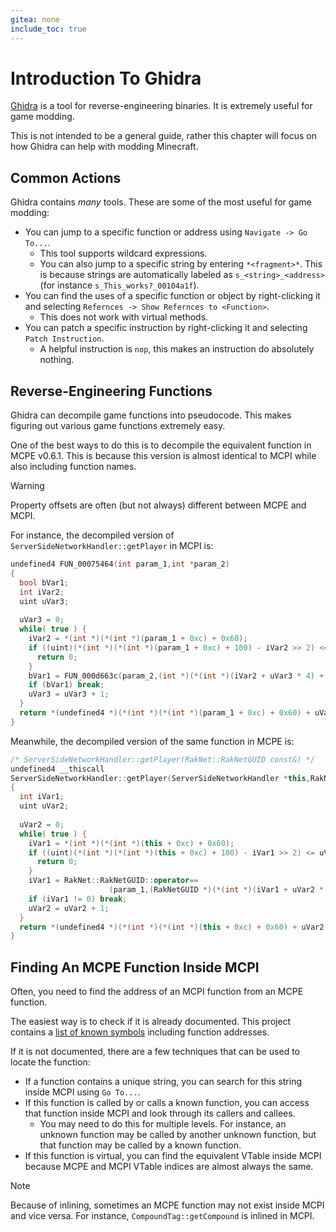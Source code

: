 ```yaml
---
gitea: none
include_toc: true
---
```


# Introduction To Ghidra
[Ghidra](https://ghidra-sre.org/) is a tool for reverse-engineering binaries. It is extremely useful for game modding.

This is not intended to be a general guide, rather this chapter will focus on how Ghidra can help with modding Minecraft.

## Common Actions
Ghidra contains *many* tools. These are some of the most useful for game modding:
* You can jump to a specific function or address using `Navigate -> Go To...`.
  * This tool supports wildcard expressions.
  * You can also jump to a specific string by entering `*<fragment>*`. This is because strings are automatically labeled as `s_<string>_<address>` (for instance `s_This_works?_00104a1f`).
* You can find the uses of a specific function or object by right-clicking it and selecting `Refernces -> Show Refernces to <Function>`.
  * This does not work with virtual methods.
* You can patch a specific instruction by right-clicking it and selecting `Patch Instruction`.
  * A helpful instruction is `nop`, this makes an instruction do absolutely nothing.

## Reverse-Engineering Functions
Ghidra can decompile game functions into pseudocode. This makes figuring out various game functions extremely easy.

One of the best ways to do this is to decompile the equivalent function in MCPE v0.6.1.
This is because this version is almost identical to MCPI while also including function names.

> [!WARNING]
> Property offsets are often (but not always) different between MCPE and MCPI.

For instance, the decompiled version of `ServerSideNetworkHandler::getPlayer` in MCPI is:
```c++
undefined4 FUN_00075464(int param_1,int *param_2)
{
  bool bVar1;
  int iVar2;
  uint uVar3;
  
  uVar3 = 0;
  while( true ) {
    iVar2 = *(int *)(*(int *)(param_1 + 0xc) + 0x60);
    if ((uint)(*(int *)(*(int *)(param_1 + 0xc) + 100) - iVar2 >> 2) <= uVar3) {
      return 0;
    }
    bVar1 = FUN_000d663c(param_2,(int *)(*(int *)(iVar2 + uVar3 * 4) + 0xc08));
    if (bVar1) break;
    uVar3 = uVar3 + 1;
  }
  return *(undefined4 *)(*(int *)(*(int *)(param_1 + 0xc) + 0x60) + uVar3 * 4);
}
```
Meanwhile, the decompiled version of the same function in MCPE is:
```c++
/* ServerSideNetworkHandler::getPlayer(RakNet::RakNetGUID const&) */
undefined4 __thiscall
ServerSideNetworkHandler::getPlayer(ServerSideNetworkHandler *this,RakNetGUID *param_1)
{
  int iVar1;
  uint uVar2;
  
  uVar2 = 0;
  while( true ) {
    iVar1 = *(int *)(*(int *)(this + 0xc) + 0x60);
    if ((uint)(*(int *)(*(int *)(this + 0xc) + 100) - iVar1 >> 2) <= uVar2) {
      return 0;
    }
    iVar1 = RakNet::RakNetGUID::operator==
                      (param_1,(RakNetGUID *)(*(int *)(iVar1 + uVar2 * 4) + 0xc48));
    if (iVar1 != 0) break;
    uVar2 = uVar2 + 1;
  }
  return *(undefined4 *)(*(int *)(*(int *)(this + 0xc) + 0x60) + uVar2 * 4);
}
```

## Finding An MCPE Function Inside MCPI
Often, you need to find the address of an MCPI function from an MCPE function.

The easiest way is to check if it is already documented.
This project contains a [list of known symbols](../../symbols/src) including function addresses.

If it is not documented, there are a few techniques that can be used to locate the function:
* If a function contains a unique string, you can search for this string inside MCPI using `Go To...`.
* If this function is called by or calls a known function, you can access that function inside MCPI and look through its callers and callees.
  * You may need to do this for multiple levels. For instance, an unknown function may be called by another unknown function, but that function may be called by a known function.
* If this function is virtual, you can find the equivalent VTable inside MCPI because MCPE and MCPI VTable indices are almost always the same.

> [!NOTE]
> Because of inlining, sometimes an MCPE function may not exist inside MCPI and vice versa.
> For instance, `CompoundTag::getCompound` is inlined in MCPI.